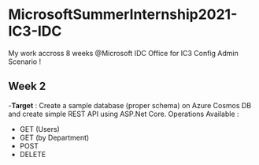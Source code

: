 # MicrosoftSummerInternship2021-IC3-IDC
My work accross 8 weeks @Microsoft IDC Office for IC3 Config Admin Scenario ! 

## Week 2 
-**Target** : Create  a  sample database (proper schema) on Azure Cosmos DB and create  simple REST API using ASP.Net Core.
Operations Available : 
- GET (Users)
- GET (by Department) 
- POST 
- DELETE 




